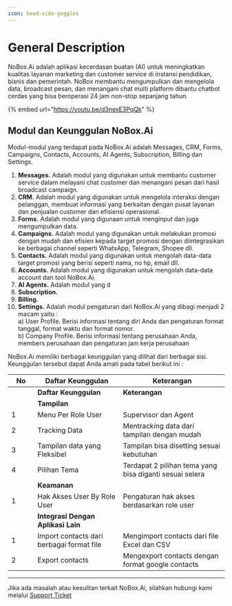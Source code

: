 ```yaml
---
icon: head-side-goggles
---
```


# General Description

NoBox.Ai adalah aplikasi kecerdasan buatan (Al) untuk meningkatkan kualitas layanan marketing dan customer service di instansi pendidikan, bisnis dan pemerintah. NoBox membantu mengumpulkan dan mengelola data, broadcast pesan, dan menangani chat multi platform dibantu chatbot cerdas yang bisa beroperasi 24 jam non-stop sepanjang tahun.

{% embed url="https://youtu.be/d3nexE3PqQk" %}

## **Modul dan Keunggulan NoBox.Ai**

Modul-modul yang terdapat pada NoBox.Ai adalah Messages, CRM, Forms, Campaigns, Contacts, Accounts, AI Agents, Subscription, Billing dan Settings.

1. **Messages.** Adalah modul yang digunakan untuk membantu customer service dalam melayani chat customer dan menangani pesan dari hasil broadcast campaign.
2. **CRM.** Adalah modul yang digunakan untuk mengelola interaksi dengan pelanggan, membuat informasi yang berkaitan dengan pusat layanan dan penjualan customer dan efisiensi operasional.
3. **Forms.** Adalah modul yang digunaan untuk menginput dan juga mengumpulkan data.
4. **Campaigns.** Adalah modul yang digunakan untuk melakukan promosi dengan mudah dan efisien kepada target promosi dengan diintegrasikan ke berbagai channel seperti WhatsApp, Telegram, Shopee dll.
5. **Contacts.** Adalah modul yang digunakan untuk mengolah data-data target promosi yang berisi seperti nama, no hp, email dll.
6. **Accounts.** Adalah modul yang digunakan untuk mengolah data-data account dan tool NoBox.Ai.
7. **AI Agents.** Adalah modul yang d
8. **Subscription.**
9. **Billing.**
10. **Settings.** Adalah modul pengaturan dari NoBox.Ai yang dibagi menjadi 2 macam yaitu :\
    a) User Profile. Berisi informasi tentang diri Anda dan pengaturan format tanggal, format waktu dan format nomor.\
    b) Company Profile. Berisi informasi tentang perusahaan Anda, members perusahaan dan pengaturan jam kerja perusahaan

NoBox.Ai memiliki berbagai keunggulan yang dilihat dari berbagai sisi. Keunggulan tersebut dapat Anda amati pada tabel berikut ini :

<table><thead><tr><th width="44.79998779296875">No</th><th>Daftar Keunggulan</th><th>Keterangan</th></tr></thead><tbody><tr><td></td><td><strong>Daftar Keunggulan</strong></td><td><strong>Keterangan</strong></td></tr><tr><td></td><td><strong>Tampilan</strong> </td><td></td></tr><tr><td>1</td><td>Menu Per Role User</td><td>Supervisor dan Agent</td></tr><tr><td>2</td><td>Tracking Data</td><td>Mentracking data dari tampilan dengan mudah</td></tr><tr><td>3</td><td>Tampilan data yang Fleksibel</td><td>Tampilan bisa disetting sesuai kebutuhan</td></tr><tr><td>4</td><td>Pilihan Tema</td><td>Terdapat 2 pilihan tema yang bisa diganti sesuai selera</td></tr><tr><td></td><td><strong>Keamanan</strong></td><td></td></tr><tr><td>1</td><td>Hak Akses User By Role User</td><td>Pengaturan hak akses berdasarkan role user</td></tr><tr><td></td><td><strong>Integrasi Dengan Aplikasi Lain</strong></td><td></td></tr><tr><td>1</td><td>Import contacts dari berbagai format file</td><td>Mengimport contacts dari file Excel dan CSV</td></tr><tr><td>2</td><td>Export contacts</td><td>Mengexport contacts dengan format google contacts</td></tr></tbody></table>

***

Jika ada masalah atau kesulitan terkait NoBox.Ai, silahkan hubungi kami melalui [Support Ticket](https://crm.nobox.ai/clients/tickets)
